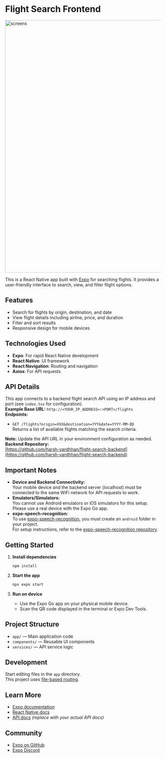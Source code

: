 # Flight Search Frontend

<img width="1334" height="816" alt="screens" src="https://github.com/user-attachments/assets/d9553737-2ab9-4088-8549-74dae07a1ead" />

This is a React Native app built with [Expo](https://expo.dev) for searching flights. It provides a user-friendly interface to search, view, and filter flight options.

## Features

- Search for flights by origin, destination, and date
- View flight details including airline, price, and duration
- Filter and sort results
- Responsive design for mobile devices

## Technologies Used

- **Expo**: For rapid React Native development
- **React Native**: UI framework
- **React Navigation**: Routing and navigation
- **Axios**: For API requests

## API Details

This app connects to a backend flight search API using an IP address and port (see `index.tsx` for configuration).  
**Example Base URL:** `http://<YOUR_IP_ADDRESS>:<PORT>/flights`  
**Endpoints:**
- `GET /flights?origin=XXX&destination=YYY&date=YYYY-MM-DD`  
  Returns a list of available flights matching the search criteria.

**Note:** Update the API URL in your environment configuration as needed.  
**Backend Repository:**  
[https://github.com/harsh-vardhhan/flight-search-backend](https://github.com/harsh-vardhhan/flight-search-backend)

## Important Notes

- **Device and Backend Connectivity:**  
  Your mobile device and the backend server (localhost) must be connected to the same WiFi network for API requests to work.
- **Emulators/Simulators:**  
  You cannot use Android emulators or iOS simulators for this setup. Please use a real device with the Expo Go app.
- **expo-speech-recognition:**  
  To use [expo-speech-recognition](https://github.com/jamsch/expo-speech-recognition), you must create an `android` folder in your project.  
  For setup instructions, refer to the [expo-speech-recognition repository](https://github.com/jamsch/expo-speech-recognition).

## Getting Started

1. **Install dependencies**
   ```bash
   npm install
   ```

2. **Start the app**
   ```bash
   npx expo start
   ```

3. **Run on device**
   - Use the Expo Go app on your physical mobile device.
   - Scan the QR code displayed in the terminal or Expo Dev Tools.

## Project Structure

- `app/` — Main application code
- `components/` — Reusable UI components
- `services/` — API service logic

## Development

Start editing files in the `app` directory.  
This project uses [file-based routing](https://docs.expo.dev/router/introduction).

## Learn More

- [Expo documentation](https://docs.expo.dev/)
- [React Native docs](https://reactnative.dev/)
- [API docs](https://api.example.com/docs) *(replace with your actual API docs)*

## Community

- [Expo on GitHub](https://github.com/expo/expo)
- [Expo Discord](https://chat.expo.dev)